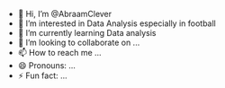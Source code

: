 - 👋 Hi, I’m @AbraamClever
- 👀 I’m interested in Data Analysis especially  in football
- 🌱 I’m currently learning Data analysis
- 💞️ I’m looking to collaborate on ...
- 📫 How to reach me ...
- 😄 Pronouns: ...
- ⚡ Fun fact: ...

<!---
AbraamClever/AbraamClever is a ✨ special ✨ repository because its `README.md` (this file) appears on your GitHub profile.
You can click the Preview link to take a look at your changes.
--->
